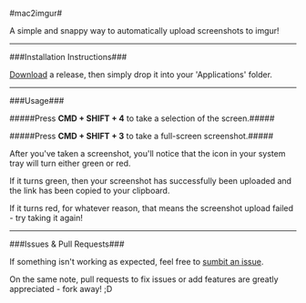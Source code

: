 #mac2imgur#

A simple and snappy way to automatically upload screenshots to imgur!

---

###Installation Instructions###

[Download](https://github.com/rauix/mac2imgur/releases) a release, then simply drop it into your 'Applications' folder.

---

###Usage###

#####Press **CMD + SHIFT + 4** to take a selection of the screen.#####

#####Press **CMD + SHIFT + 3** to take a full-screen screenshot.#####

After you've taken a screenshot, you'll notice that the icon in your system tray will turn either green or red.

If it turns green, then your screenshot has successfully been uploaded and the link has been copied to your clipboard.

If it turns red, for whatever reason, that means the screenshot upload failed - try taking it again!

---

###Issues & Pull Requests###

If something isn't working as expected, feel free to [sumbit an issue](https://github.com/rauix/mac2imgur/issues).

On the same note, pull requests to fix issues or add features are greatly appreciated - fork away! ;D
